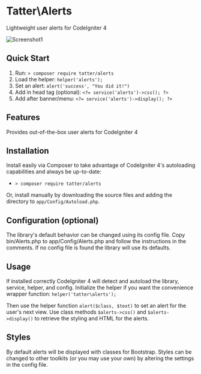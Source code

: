 # Tatter\Alerts
Lightweight user alerts for CodeIgniter 4

![Screenshot1](https://github.com/tattersoftware/codeigniter4-alerts/blob/master/img/screenshot1.png)


## Quick Start

1. Run: `> composer require tatter/alerts`
2. Load the helper: `helper('alerts');`
2. Set an alert: `alert('success', "You did it!")`
3. Add in head tag (optional): `<?= service('alerts')->css(); ?>`
4. Add after banner/menu: `<?= service('alerts')->display(); ?>`

## Features

Provides out-of-the-box user alerts for CodeIgniter 4

## Installation

Install easily via Composer to take advantage of CodeIgniter 4's autoloading capabilities
and always be up-to-date:
* `> composer require tatter/alerts`

Or, install manually by downloading the source files and adding the directory to
`app/Config/Autoload.php`.

## Configuration (optional)

The library's default behavior can be changed using its config file. Copy
bin/Alerts.php to app/Config/Alerts.php and follow the instructions in the
comments. If no config file is found the library will use its defaults.

## Usage

If installed correctly CodeIgniter 4 will detect and autoload the library, service, helper,
and config. Initialize the helper if you want the convenience wrapper function:
`helper('tatter\alerts');`

Then use the helper function `alert($class, $text)` to set an alert for the user's next
view. Use class methods `$alerts->css()` and `$alerts->display()` to retrieve the styling
and HTML for the alerts.

## Styles

By default alerts will be displayed with classes for Bootstrap. Styles can be changed
to other toolkits (or you may use your own) by altering the settings in the config file.
